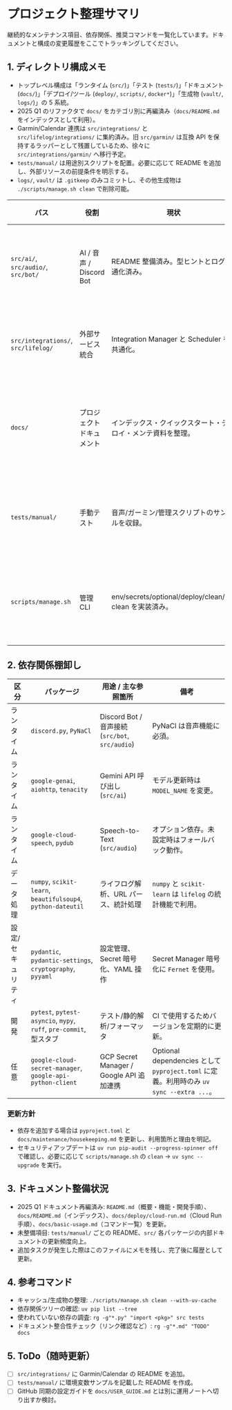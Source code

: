# プロジェクト整理サマリ

継続的なメンテナンス項目、依存関係、推奨コマンドを一覧化しています。ドキュメントと構成の変更履歴をここでトラッキングしてください。

## 1. ディレクトリ構成メモ

- トップレベル構成は「ランタイム (`src/`)」「テスト (`tests/`)」「ドキュメント (`docs/`)」「デプロイ/ツール (`deploy/`, `scripts/`, `docker*`)」「生成物 (`vault/`, `logs/`)」の 5 系統。
- 2025 Q1 のリファクタで `docs/` をカテゴリ別に再編済み（`docs/README.md` をインデックスとして利用）。
- Garmin/Calendar 連携は `src/integrations/` と `src/lifelog/integrations/` に集約済み。旧 `src/garmin/` は互換 API を保持するラッパーとして残置しているため、徐々に `src/integrations/garmin/` へ移行予定。
- `tests/manual/` は用途別スクリプトを配置。必要に応じて README を追加し、外部リソースの前提条件を明示する。
- `logs/`, `vault/` は `.gitkeep` のみコミットし、その他生成物は `./scripts/manage.sh clean` で削除可能。

| パス | 役割 | 現状 | 次のアクション |
| --- | --- | --- | --- |
| `src/ai/`, `src/audio/`, `src/bot/` | AI / 音声 / Discord Bot | README 整備済み。型ヒントとログ共通化済み。 | 新しいワークフロー追加時は README とテストリンクを更新。 |
| `src/integrations/`, `src/lifelog/` | 外部サービス統合 | Integration Manager と Scheduler を共通化。 | 将来的に設定ファイルのスキーマを JSON Schema 化する。 |
| `docs/` | プロジェクトドキュメント | インデックス・クイックスタート・デプロイ・メンテ資料を整理。 | 新しいモジュールが増えたら該当ガイドを追加し、インデックスに追記。 |
| `tests/manual/` | 手動テスト | 音声/ガーミン/管理スクリプトのサンプルを収録。 | テストごとに README を追加し、必要な環境変数を明示。 |
| `scripts/manage.sh` | 管理 CLI | env/secrets/optional/deploy/clean/ar-clean を実装済み。 | 新しい運用タスクを追加する際は同スクリプトへの統合を優先。 |

## 2. 依存関係棚卸し

| 区分 | パッケージ | 用途 / 主な参照箇所 | 備考 |
| --- | --- | --- | --- |
| ランタイム | `discord.py`, `PyNaCl` | Discord Bot / 音声接続 (`src/bot`, `src/audio`) | PyNaCl は音声機能に必須。 |
| ランタイム | `google-genai`, `aiohttp`, `tenacity` | Gemini API 呼び出し (`src/ai`) | モデル更新時は `MODEL_NAME` を変更。 |
| ランタイム | `google-cloud-speech`, `pydub` | Speech-to-Text (`src/audio`) | オプション依存。未設定時はフォールバック動作。 |
| データ処理 | `numpy`, `scikit-learn`, `beautifulsoup4`, `python-dateutil` | ライフログ解析、URL パース、統計処理 | `numpy` と `scikit-learn` は `lifelog` の統計機能で利用。 |
| 設定/セキュリティ | `pydantic`, `pydantic-settings`, `cryptography`, `pyyaml` | 設定管理、Secret 暗号化、YAML 操作 | Secret Manager 暗号化に `Fernet` を使用。 |
| 開発 | `pytest`, `pytest-asyncio`, `mypy`, `ruff`, `pre-commit`, 型スタブ | テスト/静的解析/フォーマッタ | CI で使用するためバージョンを定期的に更新。 |
| 任意 | `google-cloud-secret-manager`, `google-api-python-client` | GCP Secret Manager / Google API 追加連携 | Optional dependencies として `pyproject.toml` に定義。利用時のみ `uv sync --extra ...`。 |

### 更新方針

- 依存を追加する場合は `pyproject.toml` と `docs/maintenance/housekeeping.md` を更新し、利用箇所と理由を明記。
- セキュリティアップデートは `uv run pip-audit --progress-spinner off` で確認し、必要に応じて `scripts/manage.sh` の `clean` → `uv sync --upgrade` を実行。

## 3. ドキュメント整備状況

- 2025 Q1 ドキュメント再編済み: `README.md`（概要・機能・開発手順）、`docs/README.md`（インデックス）、`docs/deploy/cloud-run.md`（Cloud Run 手順）、`docs/basic-usage.md`（コマンド一覧）を更新。
- 未整備項目: `tests/manual/` ごとの README、`src/` 各パッケージの内部ドキュメントの更新頻度向上。
- 追加タスクが発生した際はこのファイルにメモを残し、完了後に履歴として更新。

## 4. 参考コマンド

- キャッシュ/生成物の整理: `./scripts/manage.sh clean --with-uv-cache`
- 依存関係ツリーの確認: `uv pip list --tree`
- 使われていない依存の調査: `rg -g"*.py" "import <pkg>" src tests`
- ドキュメント整合性チェック（リンク確認など）: `rg -g"*.md" "TODO" docs`

## 5. ToDo（随時更新）

- [ ] `src/integrations/` に Garmin/Calendar の README を追加。
- [ ] `tests/manual/` に環境変数サンプルを記載した README を作成。
- [ ] GitHub 同期の設定ガイドを `docs/USER_GUIDE.md` とは別に運用ノートへ切り出すか検討。
